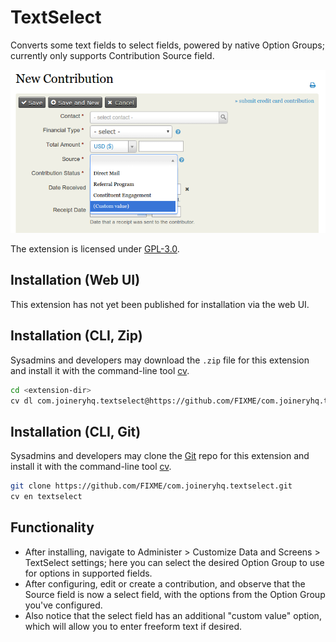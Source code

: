 # TextSelect

Converts some text fields to select fields, powered by native Option Groups; currently only supports Contribution Source field.

![Screenshot](/images/screenshot.png)

The extension is licensed under [GPL-3.0](LICENSE.txt).

## Installation (Web UI)

This extension has not yet been published for installation via the web UI.

## Installation (CLI, Zip)

Sysadmins and developers may download the `.zip` file for this extension and
install it with the command-line tool [cv](https://github.com/civicrm/cv).

```bash
cd <extension-dir>
cv dl com.joineryhq.textselect@https://github.com/FIXME/com.joineryhq.textselect/archive/master.zip
```

## Installation (CLI, Git)

Sysadmins and developers may clone the [Git](https://en.wikipedia.org/wiki/Git) repo for this extension and
install it with the command-line tool [cv](https://github.com/civicrm/cv).

```bash
git clone https://github.com/FIXME/com.joineryhq.textselect.git
cv en textselect
```

## Functionality

* After installing, navigate to Administer > Customize Data and Screens > TextSelect settings; here you can select the desired Option Group to use for options in supported fields.
* After configuring, edit or create a contribution, and observe that the Source field is now a select field, with the options from the Option Group you've configured.
* Also notice that the select field has an additional "custom value" option, which will allow you to enter freeform text if desired.
